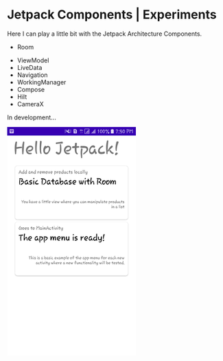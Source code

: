 # Jetpack Components | Experiments
Here I can play a little bit with the Jetpack Architecture Components.

- Room
  
* ViewModel
* LiveData
* Navigation 
* WorkingManager 
* Compose
* Hilt
* CameraX

In development...
 
![](ss_main.png)
